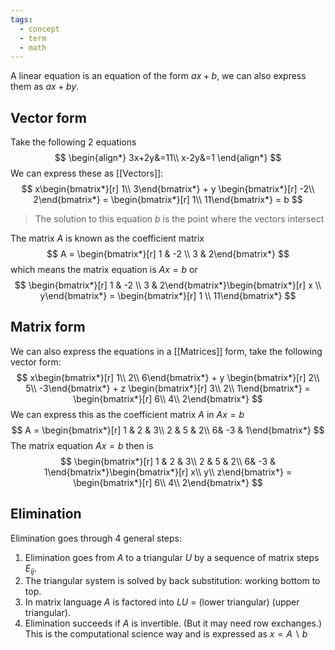 ```yaml
---
tags:
  - concept
  - term
  - math
---
```


A linear equation is an equation of the form $ax+b$, we can also express them as $ax+by$.

## Vector form
Take the following 2 equations
$$
\begin{align*}
3x+2y&=11\\
x-2y&=1
\end{align*}
$$
We can express these as [[Vectors]]:
$$
x\begin{bmatrix*}[r] 1\\ 3\end{bmatrix*} + y \begin{bmatrix*}[r] -2\\ 2\end{bmatrix*} = \begin{bmatrix*}[r] 1\\ 11\end{bmatrix*} = b
$$
> The solution to this equation $b$ is the point where the vectors intersect

The matrix $A$ is known as the coefficient matrix
$$
A = \begin{bmatrix*}[r] 1 & -2 \\ 3 & 2\end{bmatrix*}
$$
which means the matrix equation is $Ax = b$ or
$$
\begin{bmatrix*}[r] 1 & -2 \\ 3 & 2\end{bmatrix*}\begin{bmatrix*}[r] x \\ y\end{bmatrix*} = \begin{bmatrix*}[r] 1 \\ 11\end{bmatrix*}
$$

## Matrix form
We can also express the equations in a [[Matrices]] form, take the following vector form:
$$
x\begin{bmatrix*}[r] 1\\ 2\\ 6\end{bmatrix*} + y \begin{bmatrix*}[r] 2\\ 5\\ -3\end{bmatrix*} + z \begin{bmatrix*}[r] 3\\ 2\\ 1\end{bmatrix*} = \begin{bmatrix*}[r] 6\\ 4\\ 2\end{bmatrix*}
$$
We can express this as the coefficient matrix $A$ in $Ax=b$
$$
A = \begin{bmatrix*}[r] 1 & 2 & 3\\ 2 & 5 & 2\\ 6& -3 & 1\end{bmatrix*}
$$
The matrix equation $Ax=b$ then is
$$
\begin{bmatrix*}[r] 1 & 2 & 3\\ 2 & 5 & 2\\ 6& -3 & 1\end{bmatrix*}\begin{bmatrix*}[r] x\\ y\\ z\end{bmatrix*} = \begin{bmatrix*}[r] 6\\ 4\\ 2\end{bmatrix*}
$$

## Elimination
Elimination goes through 4 general steps:
1. Elimination goes from $A$ to a triangular $U$ by a sequence of matrix steps $E_{ij}$.
2. The triangular system is solved by back substitution: working bottom to top.
3. In matrix language $A$ is factored into $LU$ = (lower triangular) (upper triangular).
4. Elimination succeeds if $A$ is invertible. (But it may need row exchanges.)
This is the computational science way and is expressed as $x = A\backslash b$